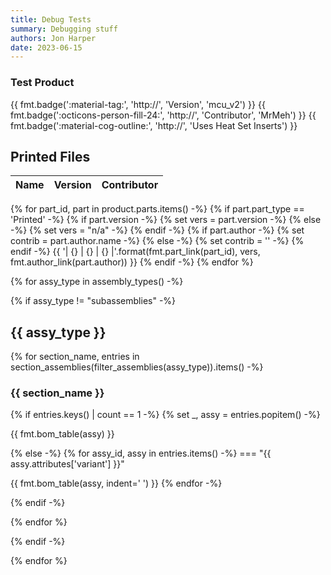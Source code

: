 ```yaml
---
title: Debug Tests
summary: Debugging stuff
authors: Jon Harper
date: 2023-06-15
---
```


### Test Product

{{ fmt.badge(':material-tag:', 'http://', 'Version', 'mcu_v2') }} {{ fmt.badge(':octicons-person-fill-24:', 'http://', 'Contributor', 'MrMeh') }} {{ fmt.badge(':material-cog-outline:', 'http://', 'Uses Heat Set Inserts') }}

## Printed Files

| Name | Version | Contributor |
|------|---------|-------------|
{% for part_id, part in product.parts.items() -%}
    {% if part.part_type == 'Printed' -%}
        {% if part.version -%}
            {% set vers = part.version -%}
        {% else -%}
            {% set vers = "n/a" -%}
        {% endif -%}
        {% if part.author -%}
            {% set contrib = part.author.name -%}
        {% else -%}
            {% set contrib = '' -%}
        {% endif -%}
        {{ '| {} | {} | {} |'.format(fmt.part_link(part_id), vers, fmt.author_link(part.author)) }}
    {% endif -%}
{% endfor %}

{% for assy_type in assembly_types() -%}

{% if assy_type != "subassemblies" -%}

## {{ assy_type }}

{% for section_name, entries in section_assemblies(filter_assemblies(assy_type)).items() -%}

### {{ section_name }}

{% if entries.keys() | count == 1 -%}
{% set _, assy = entries.popitem() -%}

{{ fmt.bom_table(assy) }}

{% else -%}
{% for assy_id, assy in entries.items() -%}
=== "{{ assy.attributes['variant'] }}"

{{ fmt.bom_table(assy, indent='    ') }}
{% endfor -%}

{% endif -%}

{% endfor %} 

{% endif -%}

{% endfor %} 

